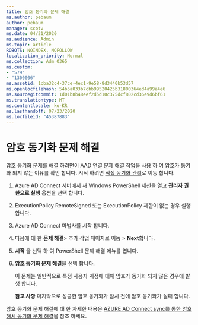 ```yaml
---
title: 암호 동기화 문제 해결
ms.author: pebaum
author: pebaum
manager: scotv
ms.date: 04/21/2020
ms.audience: Admin
ms.topic: article
ROBOTS: NOINDEX, NOFOLLOW
localization_priority: Normal
ms.collection: Adm_O365
ms.custom:
- "579"
- "1300006"
ms.assetid: 1cba32c4-37ce-4ec1-9e58-8d3440b53d57
ms.openlocfilehash: 54b5a033b7cbb99520425b31800364ed4a99a4e6
ms.sourcegitcommit: 1d01b8b48eef2d5d10c375dcf802cd36e9d6bf61
ms.translationtype: MT
ms.contentlocale: ko-KR
ms.lasthandoff: 07/23/2020
ms.locfileid: "45387883"
---
```

# <a name="troubleshoot-password-synchronization"></a>암호 동기화 문제 해결

암호 동기화 문제를 해결 하려면이 AAD 연결 문제 해결 작업을 사용 하 여 암호가 동기화 되지 않는 이유를 확인 합니다. 시작 하려면 [직접 동기화 관리](https://admin.microsoft.com/AdminPortal/Home#/dirsyncmanagement)로 이동 합니다.  

1. Azure AD Connect 서버에서 새 Windows PowerShell 세션을 열고 **관리자 권한으로 실행** 옵션을 선택 합니다.

2. ExecutionPolicy RemoteSigned 또는 ExecutionPolicy 제한이 없는 경우 실행 합니다.

3. Azure AD Connect 마법사를 시작 합니다.

4. 다음에 대 한 **문제 해결**> 추가 작업 페이지로 이동  >  **Next**합니다.

5. **시작** 을 선택 하 여 PowerShell 문제 해결 메뉴를 엽니다.

6. **암호 동기화 문제 해결**을 선택 합니다.

    이 문제는 일반적으로 특정 사용자 계정에 대해 암호가 동기화 되지 않은 경우에 발생 합니다.

    **참고 사항** 마지막으로 성공한 암호 동기화가 잠시 전에 암호 동기화가 실패 합니다.

암호 동기화 문제 해결에 대 한 자세한 내용은 [AZURE AD Connect sync를 통한 암호 해시 동기화 문제 해결](https://docs.microsoft.com/azure/active-directory/hybrid/tshoot-connect-password-hash-synchronization)을 참조 하세요.